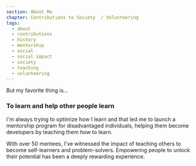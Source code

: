 ```yaml
---
section: About Me
chapter: Contributions to Society  / Volunteering
tags:
  - about
  - contributions
  - history
  - mentorship
  - social
  - social impact
  - society
  - teaching
  - volunteering
---
```


But my favorite thing is...

### To learn and help other people learn

I'm always trying to optimize how I learn and that led me to launch a mentorship program for disadvantaged individuals, helping them become developers by teaching them how to learn.

With over 50 mentees, I've witnessed the impact of teaching others to become self-learners and problem-solvers. Empowering people to unlock their potential has been a deeply rewarding experience.
